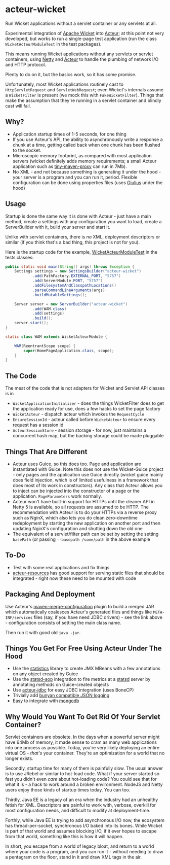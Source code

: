 acteur-wicket
=============

Run Wicket applications without a servlet container or any servlets at all.

Experimental integration of [Apache Wicket](http://wicket.apache.org) into 
[Acteur](http://timboudreau.com/blog/updatedActeur/read);  at this point not very
developed, but works to run a single-page test application
(run the class `WicketActeurModuleTest` in the test packages).

This means running Wicket applications without any servlets or servlet containers,
using [Netty](http://netty.io) and [Acteur](http://timboudreau.com/blog/updatedActeur/read)
to handle the plumbing of network I/O and HTTP protocol.

Plenty to do on it, but the basics work, so it has some promise.

Unfortunately, most Wicket applications routinely cast to `HttpServletRequest`
and `ServletWebRequest`;  even Wicket's internals assume a `WicketFilter` is
present (we mock this with `FakeWicketFilter`).  Things that make the assumption
that they're running in a servlet container and blindly cast will fail.


Why?
----

 * Application startup times of 1-5 seconds, for one thing
 * If you use Acteur's API, the ability to asynchronously write a response a chunk at a time, getting called
back when one chunk has been flushed to the socket.
 * Microscopic memory footprint, as compared with most application servers
(wicket definitely adds memory requirements;  a small Acteur application such
as [tiny-maven-proxy](https://github.com/timboudreau/tiny-maven-proxy) can run
in 7Mb).
 * No XML - and not because something is generating it under the hood - your
server is a program and you can run it, period.  Flexible configuration can be
done using properties files (uses [Giulius](https://github.com/timboudreau/giulius) under the hood)


Usage
-----

Startup is done the same way it is done with Acteur - just have a main method,
create a settings with any configuration you want to load, create a ServerBuilder
with it, build your server and start it.

Unlike with servlet containers, there is *no* XML, deployment descriptors
or similar (if you think that's a bad thing, this project is not for you).

Here is the startup code for the example, 
[WicketActeurModuleTest](https://github.com/timboudreau/acteur-wicket/blob/master/acteur-wicket/src/test/java/com/mastfrog/acteur/wicket/WicketActeurModuleTest.java#L42) in the
tests classes:

```java
public static void main(String[] args) throws Exception {
    Settings settings = new SettingsBuilder("acteur-wicket")
            .add(PathFactory.EXTERNAL_PORT, "5757")
            .add(ServerModule.PORT, "5757")
            .addFilesystemAndClasspathLocations()
            .parseCommandLineArguments(args)
            .buildMutableSettings();

    Server server = new ServerBuilder("acteur-wicket")
            .add(WAM.class)
            .add(settings)
            .build();
    server.start();
}

static class WAM extends WicketActeurModule {

    WAM(ReentrantScope scope) {
        super(HomePageApplication.class, scope);
    }
}
```


The Code
--------

The meat of the code that is not adapters for Wicket and Servlet API classes is in

 * `WicketApplicationInitializer` - does the things WicketFilter does to get
the application ready for use, does a few hacks to set the page factory
 * `WicketActeur` - dispatch acteur which invokes the `RequestCycle`
 * `EnsureSessionId` - acteur called before `WicketActeur` to ensure every request has a session id
 * `ActeurSessionStore` - session storage - for now, just maintains a concurrent hash map, but the backing
storage could be made pluggable


Things That Are Different
-------------------------

 * Acteur uses Guice, so this does too.  Page and application are instantiated with Guice.  Note
this does not use the Wicket-Guice project - only pages and the application use Guice directly
(wicket guice mainly does field injection, which is of limited usefulness in a framework that does
most of its work in constructors).  Any class that Acteur allows you to inject can be injected
into the constructor of a page or the application.  `PageParameters` work normally.
 * Acteur won't have built-in support for HTTPs until the cleaner API in Netty 5 is available, so
all requests are assumed to be HTTP.  The recommendation with Acteur is to do your HTTPs via a
reverse proxy such as NginX, which also lets you do clean zero-downtime redeployment by starting
the new application on another port and then updating NginX's configuration and shutting down the
old one
 * The equivalent of a servlet/filter path can be set by setting the setting `basePath` (or passing
`--basepath /some/path` in the above example


To-Do
-----

 * Test with some real applications and fix things
 * [acteur-resources](https://github.com/timboudreau/acteur/tree/master/acteur-resources) has good 
support for serving static files that should be integrated - right now these need to be mounted with code


Packaging And Deployment
------------------------

Use Acteur's [maven-merge-configuration](https://github.com/timboudreau/tiny-maven-proxy/blob/master/pom.xml#L103)
plugin to build a merged JAR which automatically coalesces Acteur's generated files and things like
`META-INF/services` files (say, if you have need JDBC drivers) - see the link above - configuration consists
of setting the main class name.

Then run it with good old `java -jar`.


Things You Get For Free Using Acteur Under The Hood
---------------------------------------------------

 * Use the [statistics](https://github.com/timboudreau/giulius-web/tree/master/statistics) library to create
JMX MBeans with a few annotations on any object created by Guice
 * Use the [statsd-aop](https://github.com/timboudreau/giulius-web/tree/master/statsd-aop) integration to
fire metrics at a [statsd](https://github.com/etsy/statsd/) server by annotating methods on Guice-created objects
 * Use [acteur-jdbc](https://github.com/timboudreau/acteur/tree/master/acteur-jdbc) for easy JDBC integration (uses BoneCP)
 * Trivially add [bunyan compatible JSON logging](https://github.com/timboudreau/bunyan-java)
 * Easy to integrate with [mongodb](https://github.com/timboudreau/acteur/tree/master/acteur-mongo)


Why Would You Want To Get Rid Of Your Servlet Container?
--------------------------------------------------------

Servlet containers are obsolete.  In the days when a powerful server might have 64Mb of memory, it made sense
to cram as many web applications into one process as possible.  Today, you're very likely deploying an entire
virtual OS - *that's* your container.  They're an optimization for a world that no longer exists.

Secondly, startup time for many of them is painfully slow.  The usual answer is to use JRebel or similar to
hot-load code.  What if your server started so fast you didn't even *care* about hot-loading code?  You could
see that for what it is - a hack to work around a broken environment.  NodeJS and Netty users enjoy those kinds
of startup times today.  You can too.

Thirdly, Java EE is a legacy of an era when the industry had an unhealthy fetish for XML.  Descriptors are
painful to work with, verbose, overkill for most configuration needs, and difficult to modify at deployment-time.

Forthly, while Java EE is trying to add asynchronous I/O now, the ecosystem has thread-per-socket, synchronous I/O
baked into its bones.  While Wicket is part of that world and assumes blocking I/O, if it ever hopes to escape
from that world, something like this is how it will happen.

In short, you escape from a world of legacy bloat, and return to a world where your code is a program, and you
can run it - without needing to draw a pentagram on the floor, stand in it and draw XML tags in the air.
